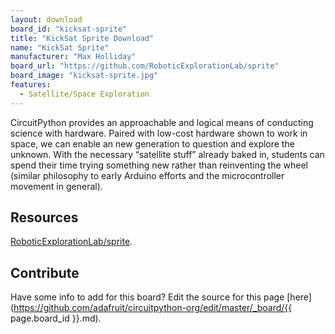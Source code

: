 ```yaml
---
layout: download
board_id: "kicksat-sprite"
title: "KickSat Sprite Download"
name: "KickSat Sprite"
manufacturer: "Max Holliday"
board_url: "https://github.com/RoboticExplorationLab/sprite"
board_image: "kicksat-sprite.jpg"
features:
  - Satellite/Space Exploration
---
```


CircuitPython provides an approachable and logical means of conducting science with hardware. Paired with low-cost hardware shown to work in space, we can enable an new generation to question and explore the unknown. With the necessary “satellite stuff” already baked in, students can spend their time trying something new rather than reinventing the wheel (similar philosophy to early Arduino efforts and the microcontroller movement in general).

## Resources
[RoboticExplorationLab/sprite](https://github.com/RoboticExplorationLab/sprite).

## Contribute

Have some info to add for this board? Edit the source for this page [here](https://github.com/adafruit/circuitpython-org/edit/master/_board/{{ page.board_id }}.md).
